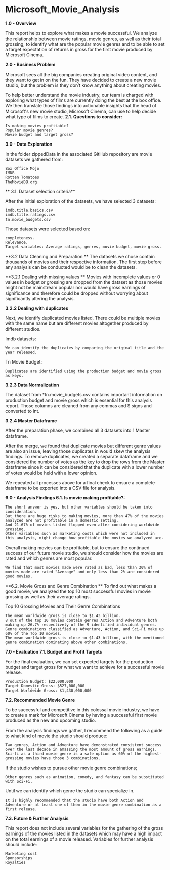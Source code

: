 # Microsoft_Movie_Analysis



**1.0 - Overview**

This report helps to explore what makes a movie successful. We analyze the relationship between movie ratings, movie genres, as well as their total grossing, to identify what are the popular movie genres and to be able to set a target expectation of returns in gross for the first movie produced by Microsoft Cinema.

**2.0 - Business Problem**

Microsoft sees all the big companies creating original video content, and they want to get in on the fun. They have decided to create a new movie studio, but the problem is they don’t know anything about creating movies.

To help better understand the movie industry, our team is charged with exploring what types of films are currently doing the best at the box office. We then translate those findings into actionable insights that the head of Microsoft's new movie studio, Microsoft Cinema, can use to help decide what type of films to create.
**2.1. Questions to consider:**

    Is making movies profitable?
    Popular movie genres?
    Movie budget and target gross?

**3.0 - Data Exploration**

In the folder zippedData in the associated GitHub repository are movie datasets we gathered from:

    Box Office Mojo
    IMDB
    Rotten Tomatoes
    TheMovieDB.org
**
3.1. Dataset selection criteria**

After the initial exploration of the datasets, we have selected 3 datasets:

    imdb.title.basics.csv
    imdb.title.ratings.csv
    tn.movie_budgets.csv

Those datasets were selected based on:

    completeness.
    Relevance.
    Target variables: Average ratings, genres, movie budget, movie gross.

**3.2 Data Cleaning and Preparation
**
The datasets we chose contain thousands of movies and their respective information. The first step before any analysis can be conducted would be to clean the datasets.

**3.2.1 Dealing with missing values
**
Movies with incomplete values or 0 values in budget or grossing are dropped from the dataset as those movies might not be mainstream popular nor would have gross earnings of significance and therefore could be dropped without worrying about significantly altering the analysis.

**3.2.2 Dealing with duplicates**

Next, we identify duplicated movies listed. There could be multiple movies with the same name but are different movies altogether produced by different studios.

Imdb datasets:

    We can identify the duplicates by comparing the original title and the year released.

Tn Movie Budget:

    Duplicates are identified using the production budget and movie gross as keys.

**3.2.3 Data Normalization**

The dataset from *tn.movie_budgets.csv contains important information on production budget and movie gross which is essential for this analysis report. Those columns are cleaned from any commas and $ signs and converted to int.

**3.2.4 Master Dataframe**

After the preparation phase, we combined all 3 datasets into 1 Master dataframe.

After the merge, we found that duplicate movies but different genre values are also an issue, leaving those duplicates in would skew the analysis findings. To remove duplicates, we created a separate dataframe and we considered the number of votes as the key to drop the rows from the Master dataframe since it can be considered that the duplicate with a lower number of votes would be held with a lower opinion.

We repeated all processes above for a final check to ensure a complete dataframe to be exported into a CSV file for analysis.



**6.0 - Analysis Findings
6.1. Is movie making profitable?:**

    The short answer is yes, but other variables should be taken into consideration.
    But there are huge risks to making movies, more than 47% of the movies analyzed are not profitable in a domestic setting.
    And 21.67% of movies listed flopped even after considering worldwide grossing.
    Other variables such as marketing costs which were not included in this analysis, might change how profitable the movies we analyzed are.

Overall making movies can be profitable, but to ensure the continued success of our future movie studio, we should consider how the movies are rated and which genres are most popular.

    We find that most movies made were rated as bad, less than 30% of movies made are rated "Average" and only less than 2% are considered good movies.

**6.2. Movie Gross and Genre Combination
**
To find out what makes a good movie, we analyzed the top 10 most successful movies in movie grossing as well as their average ratings.

Top 10 Grossing Movies and Their Genre Combinations

    The mean worldwide gross is close to $1.43 billion.
    8 out of the top 10 movies contain genres Action and Adventure both making up 26.7% respectively of the 9 identified individual genres.
    Genre combinations classified as Adventure, Action, and Sci-Fi make up 60% of the Top 10 movies.
    The mean worldwide gross is close to $1.43 billion, with the mentioned genre combination dominating above other combinations.

**7.0 - Evaluation
7.1. Budget and Profit Targets**

For the final evaluation, we can set expected targets for the production budget and target gross for what we want to achieve for a successful movie release.

    Production Budget: $22,000,000
    Target Domestic Gross: $527,000,000
    Target Worldwide Gross: $1,430,000,000

**7.2. Recommended Movie Genre**

To be successful and competitive in this colossal movie industry, we have to create a mark for Microsoft Cinema by having a successful first movie produced as the new and upcoming studio.

From the analysis findings we gather, I recommend the following as a guide to what kind of movie the studio should produce:

    Two genres, Action and Adventure have demonstrated consistent success over the last decade in amassing the most amount of gross earnings.
    Sci-fi as a third movie genre is a safe option as 60% of the highest-grossing movies have those 3 combinations.

If the studio wishes to pursue other movie genre combinations;

    Other genres such as animation, comedy, and fantasy can be substituted with Sci-Fi.

Until we can identify which genre the studio can specialize in.

    It is highly recommended that the studio have both Action and Adventure or at least one of them in the movie genre combination as a first release.

**7.3. Future & Further Analysis**

This report does not include several variables for the gathering of the gross earnings of the movies listed in the datasets which may have a high impact on the total earnings of a movie released. Variables for further analysis should include:

    Marketing cost
    Sponsorships
    Royalties


